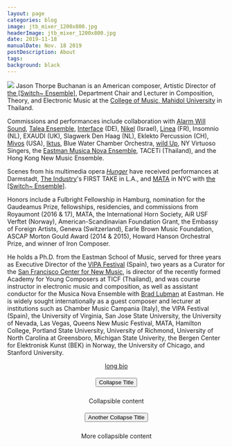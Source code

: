 ```yaml
---
layout: page
categories: blog
image: jtb_mixer_1200x800.jpg
headerImage: jtb_mixer_1200x800.jpg
date: 2019-11-18
manualDate: Nov. 18 2019
postDescription: About
tags:
background: black
---
```


<img class="float-sm-left col-sm-6 col-lg-5 p4-0 pb-3" src="{{ site.images }}/jtb-photos/jtb-royaumont-420x600-web.jpg">
Jason Thorpe Buchanan is an American composer, Artistic Director of <a href="http://www.switchensemble.com" target="blank"> the [Switch~ Ensemble]</a>, Department Chair and Lecturer in Composition, Theory, and Electronic Music at the <a href="https://www.music.mahidol.ac.th/en/" target="blank">College of Music, Mahidol University</a> in Thailand.

<!-- new sentence -->
Commissions and performances include collaboration with <a href="www.alarmwillsound.com" target="blank">Alarm Will Sound</a>, <a href="http://taleaensemble.org/" target="blank">Talea Ensemble</a>, <a href="http://www.ensembleinterface.com/" target="blank">Interface</a> (DE), <a href="http://www.ensemblenikel.com/" target="blank"> Nikel</a> (Israel), <a href="http://www.ensemble-linea.com/" target="blank">Linea</a> (FR), Insomnio (NL), EXAUDI (UK), Slagwerk Den Haag (NL), Eklekto Percussion (CH), <a href="http://www.mivosquartet.com/" target="blank">Mivos</a> (USA), <a href="http://www.iktuspercussion.com" target="blank">Iktus</a>, Blue Water Chamber Orchestra, <a href="http://wildup.la" target="blank">wild Up</a>, NY Virtuoso Singers, the <a href="http://www.esm.rochester.edu/ensembles/musicanova/" target="blank">Eastman Musica Nova Ensemble</a>, TACETi (Thailand), and the Hong Kong New Music Ensemble.

<!-- new sentence -->
Scenes from his multimedia opera <a href="http://www.hungeropera.com" target="blank"><em>Hunger</em></a> have received performances at Darmstadt, <a href="http://theindustryla.org" target="blank">The Industry</a>'s FIRST TAKE in L.A., and <a href="http://matafestival.org/mata-interval/" target="blank">MATA</a> in NYC with <a href="http://www.switchensemble.com" target="blank">the [Switch~ Ensemble]</a>.

<!-- new sentence -->
Honors include a Fulbright Fellowship in Hamburg, nomination for the Gaudeamus Prize, fellowships, residencies, and commissions from Royaumont (2016 & 17), MATA, the International Horn Society, AiR USF Verftet (Norway), American-Scandinavian Foundation Grant, the Embassy of Foreign Artists, Geneva (Switzerland), Earle Brown Music Foundation, ASCAP Morton Gould Award (2014 & 2015), Howard Hanson Orchestral Prize, and winner of Iron Composer.

<!-- new sentence -->
He holds a Ph.D. from the Eastman School of Music, served for three years as Executive Director of the <a href="http://www.vipafestival.org" target="blank">VIPA Festival</a> (Spain), two years as a Curator for the <a href="http://centerfornewmusic.com/" target="blank">San Francisco Center for New Music</a>, is director of the recently formed Academy for Young Composers at TICF (Thailand), and was course instructor in electronic music and composition, as well as assistant conductor for the Musica Nova Ensemble with <a href="http://bradlubman.me/" target="blank">Brad Lubman</a> at Eastman. He is widely sought internationally as a guest composer and lecturer at institutions such as Chamber Music Campania (Italy), the VIPA Festival (Spain), the University of Virginia, San Jose State University, the University of Nevada, Las Vegas, Queens New Music Festival, MATA, Hamilton College, Portland State University, University of Richmond, University of North Carolina at Greensboro, Michigan State Univerity, the Bergen Center for Elektronisk Kunst (BEK) in Norway, the University of Chicago, and Stanford University.



<center> <a href="long-bio">long bio</a>



<div class="accordion" id="myaccordion">

  <div class="card">
    <div class="card-header" id="headingOne">
      <h5 class="mb-0">
        <button class="btn btn-link" type="button" data-toggle="collapse" data-target="#collapseOne" aria-expanded="true" aria-controls="collapseOne">
          Collapse Title
        </button>
      </h5>
    </div>
    <div id="collapseOne" class="collapse" aria-labelledby="headingOne" data-parent="#myaccordion">
      <div class="card-body">
        Collapsible content
      </div>
    </div>
  </div>



  <div class="card">
    <div class="card-header" id="headingN">
      <h5 class="mb-0">
        <button class="btn btn-link collapsed" type="button" data-toggle="collapse" data-target="#collapseN" aria-expanded="false" aria-controls="collapseN">
          Another Collapse Title
        </button>
      </h5>
    </div>
    <div id="collapseN" class="collapse" aria-labelledby="headingN" data-parent="#myaccordion">
      <div class="card-body">
        More collapsible content
      </div>
    </div>
  </div>

</div>




<!--
{% include soundcloud_player.html type="tracks" trackID=224985086 %}


<div class="col-sm-6 text-center mx-auto mb-3">
<em>O, Sabbath rest of Galilee!</em><br>
<em>O, calm of hills above,</em><br>
<em>Where Jesus knelt to share with Thee,</em><br>
<em>The silence of eternity</em><br>
<em>Interpreted by love.</em><br>
<em>Drop Thy still dews of quietness,</em><br>
<em>Till all our strivings cease:</em><br>
<em>Take from our souls the strain and stress,</em><br>
<em>And let our ordered lives confess,</em><br>
<em>The beauty of Thy peace.</em>
</div>

{% include soundcloud_player.html type="tracks" trackID=166775125 %}

<div class="col-sm-6 mx-auto">
  <figure class="figure">
    <img src="{{ site.images }}/sivan-post/bela-tarr.jpg" class="figure-img img-fluid">
    <figcaption class="figure-caption text-center">To read more about Bela Tarr's <em>The Turin Horse</em>, <a href="https://www.nytimes.com/2012/02/10/movies/the-turin-horse-from-bela-tarr.html">click here.</a></figcaption>
  </figure>
</div>

<img class="float-sm-right col-sm-6 col-lg-5 p4-0 pb-3" src="{{ site.images }}/sivan-post/Sivan-Eldar_01-2.jpg">
-->
